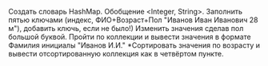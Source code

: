Создать словарь HashMap. Обобщение <Integer, String>.
Заполнить пятью ключами (индекс, ФИО+Возраст+Пол "Иванов Иван Иванович 28 м"), добавить ключь, если не было!)
Изменить значения сделав пол большой буквой.
Пройти по коллекции и вывести значения в формате Фамилия инициалы "Иванов И.И."
*Сортировать значения по возрасту и вывести отсортированную коллекция как в четвёртом пункте.
